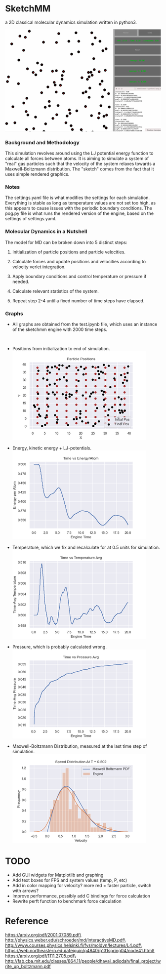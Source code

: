 # SketchMM
a 2D classical molecular dynamics simulation written in python3.

![](test.gif)

### Background and Methodology

This simulation revolves around using the LJ potential energy function to calculate all forces between atoms. It is aiming to simulate a system of "real" gas particles such that the velocity of the system relaxes towards a Maxwell-Boltzmann distribution. The "sketch" comes from the fact that it uses simple rendered graphics. 

### Notes
The settings.yaml file is what modifies the settings for each simulation. Everything is stable as long as temperature values are not set too high, as this appears to cause issues with the periodic boundary conditions. 
The pog.py file is what runs the rendered version of the engine, based on the settings of settings.yaml. 

### Molecular Dynamics in a Nutshell
The model for MD can be broken down into 5 distinct steps:

1. Initialization of particle positions and particle velocities.

2. Calculate forces and update positions and velocities according to velocity verlet integration. 

3. Apply boundary conditions and control temperature or pressure if needed.

4. Calculate relevant statistics of the system.

5. Repeat step 2-4 until a fixed number of time steps have elapsed. 
### Graphs
- All graphs are obtained from the test.ipynb file, which uses an instance of the sketchmm engine with 2000 time steps. 

<br />

- Positions from initialization to end of simulation. 
![](positions.png)

- Energy, kinetic energy + LJ-potentials. 
![](energy.png)

- Temperature, which we fix and recalculate for at 0.5 units for simulation.
![](temp.png)

- Pressure, which is probably calculated wrong.
![](pressure.png)

- Maxwell-Boltzmann Distribution, measured at the last time step of simulation.
![](maxwell.png)




# TODO
- Add GUI widgets for Matplotlib and graphing
- Add text boxes for FPS and system values (temp, P, etc)
- Add in color mapping for velocity? more red = faster particle, switch with arrows? 
- Improve performance, possibly add C bindings for force calculation
- Rewrite perft function to benchmark force calculation
# Reference
https://arxiv.org/pdf/2001.07089.pdf\
http://physics.weber.edu/schroeder/md/InteractiveMD.pdf\
http://www.courses.physics.helsinki.fi/fys/moldyn/lectures/L4.pdf\
https://web.northeastern.edu/afeiguin/p4840/p131spring04/node41.html\
https://arxiv.org/pdf/1111.2705.pdf\
http://fab.cba.mit.edu/classes/864.11/people/dhaval_adjodah/final_project/write_up_boltzmann.pdf